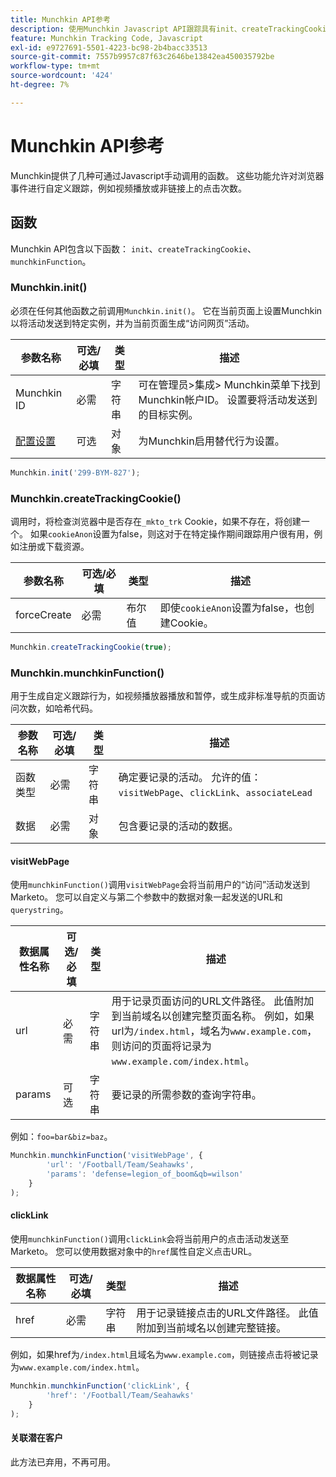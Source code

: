```yaml
---
title: Munchkin API参考
description: 使用Munchkin Javascript API跟踪具有init、createTrackingCookie和munchkinFunction方法的页面访问次数、链接点击量和自定义事件。
feature: Munchkin Tracking Code, Javascript
exl-id: e9727691-5501-4223-bc98-2b4bacc33513
source-git-commit: 7557b9957c87f63c2646be13842ea450035792be
workflow-type: tm+mt
source-wordcount: '424'
ht-degree: 7%

---
```


# Munchkin API参考

Munchkin提供了几种可通过Javascript手动调用的函数。 这些功能允许对浏览器事件进行自定义跟踪，例如视频播放或非链接上的点击次数。

## 函数

Munchkin API包含以下函数： `init`、`createTrackingCookie`、`munchkinFunction`。

<a name="munchkin_init"></a>

### Munchkin.init()

必须在任何其他函数之前调用`Munchkin.init()`。 它在当前页面上设置Munchkin以将活动发送到特定实例，并为当前页面生成“访问网页”活动。

| 参数名称 | 可选/必填 | 类型 | 描述 |
| --- | --- | --- | --- |
| Munchkin ID | 必需 | 字符串 | 可在管理员>集成> Munchkin菜单下找到Munchkin帐户ID。 设置要将活动发送到的目标实例。 |
| [配置设置](configuration.md) | 可选 | 对象 | 为Munchkin启用替代行为设置。 |

```javascript
Munchkin.init('299-BYM-827');
```

### Munchkin.createTrackingCookie()

调用时，将检查浏览器中是否存在`_mkto_trk` Cookie，如果不存在，将创建一个。 如果`cookieAnon`设置为false，则这对于在特定操作期间跟踪用户很有用，例如注册或下载资源。

| 参数名称 | 可选/必填 | 类型 | 描述 |
| --- | --- | --- | --- |
| forceCreate | 必需 | 布尔值 | 即使`cookieAnon`设置为false，也创建Cookie。 |

```javascript
Munchkin.createTrackingCookie(true);
```

### Munchkin.munchkinFunction()

用于生成自定义跟踪行为，如视频播放器播放和暂停，或生成非标准导航的页面访问次数，如哈希代码。

| 参数名称 | 可选/必填 | 类型 | 描述 |
| --- | --- | --- | --- |
| 函数类型 | 必需 | 字符串 | 确定要记录的活动。 允许的值： `visitWebPage`、`clickLink`、`associateLead` |
| 数据 | 必需 | 对象 | 包含要记录的活动的数据。 |

#### visitWebPage

使用`munchkinFunction()`调用`visitWebPage`会将当前用户的“访问”活动发送到Marketo。 您可以自定义与第二个参数中的数据对象一起发送的URL和`querystring`。

| 数据属性名称 | 可选/必填 | 类型 | 描述 |
| --- | --- | --- | --- |
| url | 必需 | 字符串 | 用于记录页面访问的URL文件路径。  此值附加到当前域名以创建完整页面名称。 例如，如果url为`/index.html`，域名为`www.example.com`，则访问的页面将记录为`www.example.com/index.html`。 |
| params | 可选 | 字符串 | 要记录的所需参数的查询字符串。 |

例如：`foo=bar&biz=baz`。

```javascript
Munchkin.munchkinFunction('visitWebPage', {
        'url': '/Football/Team/Seahawks',
        'params': 'defense=legion_of_boom&qb=wilson'
    }
);
```

#### clickLink

使用`munchkinFunction()`调用`clickLink`会将当前用户的点击活动发送至Marketo。 您可以使用数据对象中的`href`属性自定义点击URL。

| 数据属性名称 | 可选/必填 | 类型 | 描述 |
| --- | --- | --- | --- |
| href | 必需 | 字符串 | 用于记录链接点击的URL文件路径。 此值附加到当前域名以创建完整链接。 |

例如，如果href为`/index.html`且域名为`www.example.com`，则链接点击将被记录为`www.example.com/index.html`。

```javascript
Munchkin.munchkinFunction('clickLink', {
        'href': '/Football/Team/Seahawks'
    }
);
```

#### 关联潜在客户

此方法已弃用，不再可用。

